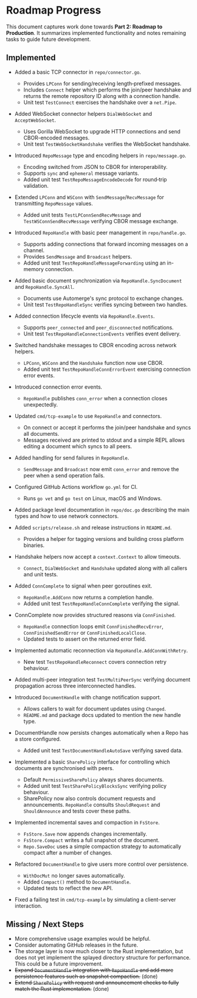 # Roadmap Progress

This document captures work done towards **Part 2: Roadmap to Production**.
It summarizes implemented functionality and notes remaining tasks to guide
future development.

## Implemented

- Added a basic TCP connector in `repo/connector.go`.
  - Provides `LPConn` for sending/receiving length‑prefixed messages.
  - Includes `Connect` helper which performs the join/peer handshake and
    returns the remote repository ID along with a connection handle.
  - Unit test `TestConnect` exercises the handshake over a `net.Pipe`.
- Added WebSocket connector helpers `DialWebSocket` and `AcceptWebSocket`.
  - Uses Gorilla WebSocket to upgrade HTTP connections and send CBOR-encoded messages.
  - Unit test `TestWebSocketHandshake` verifies the WebSocket handshake.
- Introduced `RepoMessage` type and encoding helpers in `repo/message.go`.
  - Encoding switched from JSON to CBOR for interoperability.
  - Supports `sync` and `ephemeral` message variants.
  - Added unit test `TestRepoMessageEncodeDecode` for round‑trip validation.
- Extended `LPConn` and `WSConn` with `SendMessage`/`RecvMessage` for
  transmitting `RepoMessage` values.
  - Added unit tests `TestLPConnSendRecvMessage` and `TestWSConnSendRecvMessage`
    verifying CBOR message exchange.
- Introduced `RepoHandle` with basic peer management in `repo/handle.go`.
  - Supports adding connections that forward incoming messages on a channel.
  - Provides `SendMessage` and `Broadcast` helpers.
  - Added unit test `TestRepoHandleMessageForwarding` using an in-memory connection.
- Added basic document synchronization via `RepoHandle.SyncDocument` and
  `RepoHandle.SyncAll`.
  - Documents use Automerge's sync protocol to exchange changes.
  - Unit test `TestRepoHandleSync` verifies syncing between two handles.
- Added connection lifecycle events via `RepoHandle.Events`.
  - Supports `peer_connected` and `peer_disconnected` notifications.
  - Unit test `TestRepoHandleConnectionEvents` verifies event delivery.
- Switched handshake messages to CBOR encoding across network helpers.
  - `LPConn`, `WSConn` and the `Handshake` function now use CBOR.
  - Added unit test `TestRepoHandleConnErrorEvent` exercising connection error events.
- Introduced connection error events.
  - `RepoHandle` publishes `conn_error` when a connection closes unexpectedly.
- Updated `cmd/tcp-example` to use `RepoHandle` and connectors.
  - On connect or accept it performs the join/peer handshake and syncs all
    documents.
  - Messages received are printed to stdout and a simple REPL allows editing a
    document which syncs to all peers.
- Added handling for send failures in `RepoHandle`.
  - `SendMessage` and `Broadcast` now emit `conn_error` and remove the peer when
    a send operation fails.
- Configured GitHub Actions workflow `go.yml` for CI.
  - Runs `go vet` and `go test` on Linux, macOS and Windows.
- Added package level documentation in `repo/doc.go` describing the main types
  and how to use network connectors.
- Added `scripts/release.sh` and release instructions in `README.md`.
  - Provides a helper for tagging versions and building cross platform binaries.
- Handshake helpers now accept a `context.Context` to allow timeouts.
  - `Connect`, `DialWebSocket` and `Handshake` updated along with all callers
    and unit tests.
- Added `ConnComplete` to signal when peer goroutines exit.
  - `RepoHandle.AddConn` now returns a completion handle.
  - Added unit test `TestRepoHandleConnComplete` verifying the signal.
- ConnComplete now provides structured reasons via `ConnFinished`.
  - `RepoHandle` connection loops emit `ConnFinishedRecvError`, `ConnFinishedSendError`
    or `ConnFinishedLocalClose`.
  - Updated tests to assert on the returned error field.
- Implemented automatic reconnection via `RepoHandle.AddConnWithRetry`.
  - New test `TestRepoHandleReconnect` covers connection retry behaviour.
- Added multi-peer integration test `TestMultiPeerSync` verifying document propagation across three interconnected handles.

- Introduced `DocumentHandle` with change notification support.
  - Allows callers to wait for document updates using `Changed`.
  - `README.md` and package docs updated to mention the new handle type.
- DocumentHandle now persists changes automatically when a Repo has a
  store configured.
  - Added unit test `TestDocumentHandleAutoSave` verifying saved data.

- Implemented a basic `SharePolicy` interface for controlling which documents
  are synchronised with peers.
  - Default `PermissiveSharePolicy` always shares documents.
  - Added unit test `TestSharePolicyBlocksSync` verifying policy behaviour.
  - SharePolicy now also controls document requests and announcements.
    `RepoHandle` consults `ShouldRequest` and `ShouldAnnounce` and tests cover
    these paths.
- Implemented incremental saves and compaction in `FsStore`.
  - `FsStore.Save` now appends changes incrementally.
  - `FsStore.Compact` writes a full snapshot of the document.
  - `Repo.SaveDoc` uses a simple compaction strategy to automatically compact after a number of changes.
- Refactored `DocumentHandle` to give users more control over persistence.
  - `WithDocMut` no longer saves automatically.
  - Added `Compact()` method to `DocumentHandle`.
  - Updated tests to reflect the new API.
- Fixed a failing test in `cmd/tcp-example` by simulating a client-server interaction.

## Missing / Next Steps
- More comprehensive usage examples would be helpful.
- Consider automating GitHub releases in the future.
- The storage layer is now much closer to the Rust implementation, but does not yet implement the splayed directory structure for performance. This could be a future improvement.
- ~~Expand `DocumentHandle` integration with `RepoHandle` and add more
  persistence features such as snapshot compaction.~~ (done)
- ~~Extend `SharePolicy` with request and announcement checks to fully match the
  Rust implementation.~~ (done)
